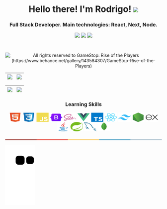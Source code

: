 <h1 align="center"> Hello there! I'm Rodrigo! <img src="https://i.redd.it/26s9eejm8vz51.png" width="60px"></h1>
<h3 align="center"> Full Stack Developer. Main technologies: React, Next, Node.</h3> 
<div align="center">

  <a href = "mailto:rodrigonoliva@gmail.com"><img src="https://img.shields.io/badge/Gmail-D14836?style=for-the-badge&logo=gmail&logoColor=white" target="_blank" /></a>
  <a href="https://www.linkedin.com/in/rodrigo-novais-oliveira/" target="_blank"><img src="https://img.shields.io/badge/-LinkedIn-%230077B5?style=for-the-badge&logo=linkedin&logoColor=white" target="_blank" /></a> 
  <a href="https://next-blog-fawn-sigma.vercel.app/" target="_blank"><img src="https://img.shields.io/badge/Blog-blue" target="_blank" /></a> 
  </div>
  &nbsp;
<p align="center"><img alt="All rights reserved to GameStop: Rise of the Players (https://www.behance.net/gallery/143584307/GameStop-Rise-of-the-Players)" src="https://mir-s3-cdn-cf.behance.net/project_modules/1400_opt_1/7ee23b143584307.627d1059832ae.gif" width="50%" </p>

| ![](https://github-readme-stats.vercel.app/api?username=rodhis&show_icons=true&theme=github_dark&include_all_commits=true&count_private=true) | ![](https://github-readme-stats.vercel.app/api/top-langs/?username=rodhis&layout=compact&langs_count=7&theme=github_dark) | 
| :-: | :-: |

| ![](https://github-profile-summary-cards.vercel.app/api/cards/profile-details?username=rodhis&theme=github_dark) | ![](https://github-readme-streak-stats.herokuapp.com/?user=rodhis&theme=github_dark&hide_format=j%20M%5B%20Y%5D&fire=DD0000&ring=52DD81&dates=52DD81&stroke=ABCFDD) |
| :-: | :-: |
  
<div style="display: inline_block" align="center">
  <h3 align="center">Learning Skills</h3>  
  <img align="center" alt="html icon" height="30" width="40" src="https://raw.githubusercontent.com/devicons/devicon/master/icons/html5/html5-original.svg" />
  <img align="center" alt="css icon" height="30" width="40" src="https://raw.githubusercontent.com/devicons/devicon/master/icons/css3/css3-original.svg" /> 
  <img align="center" alt="js icon" height="30" width="40" src="https://raw.githubusercontent.com/devicons/devicon/master/icons/javascript/javascript-plain.svg" />
  <img align="center" alt="bootstrap icon" height="30" width="40" src="https://github.com/devicons/devicon/blob/master/icons/bootstrap/bootstrap-original.svg" />
  <img align="center" alt="sass icon" height="30" width="40" src="https://github.com/devicons/devicon/blob/master/icons/sass/sass-original.svg" />
  <img align="center" alt="vue icon" height="30" width="40" src="https://raw.githubusercontent.com/devicons/devicon/master/icons/vuejs/vuejs-original.svg" />
  <img align="center" alt="ts icon" height="30" width="40" src="https://raw.githubusercontent.com/devicons/devicon/master/icons/typescript/typescript-plain.svg" />
  <img align="center" alt="react icon" height="30" width="40" src="https://raw.githubusercontent.com/devicons/devicon/master/icons/react/react-original.svg" />  
  <img align="center" alt="tailwindcss icon" height="30" width="40" src="https://github.com/devicons/devicon/blob/master/icons/tailwindcss/tailwindcss-plain.svg" />
  <img align="center" alt="nodeJS icon" height="30" width="40" src="https://github.com/devicons/devicon/blob/master/icons/nodejs/nodejs-original.svg" />
  <img align="center" alt="express icon" height="30" width="40" 
    src="https://github.com/devicons/devicon/blob/master/icons/express/express-original.svg" />
  <img align="center" alt="java icon" height="30" width="40" src="https://github.com/devicons/devicon/blob/master/icons/java/java-original.svg" />
  <img align="center" alt="java icon" height="30" width="40" src="https://github.com/devicons/devicon/blob/master/icons/spring/spring-original.svg" />
  <img align="center" alt="mysql icon" height="30" width="40" src="https://github.com/devicons/devicon/blob/master/icons/mysql/mysql-original.svg" />
  <img align="center" alt="mongoDB icon" height="30" width="40" src="https://github.com/devicons/devicon/blob/master/icons/mongodb/mongodb-original.svg" />
</div>

  
    
 [![-----------------------------------------------------](https://raw.githubusercontent.com/fcsouza/fcsouza/master/.github/colored.png)](#installation)
 
![Snake animation](https://github.com/rodhis/rodhis/blob/output/github-contribution-grid-snake.svg) 
